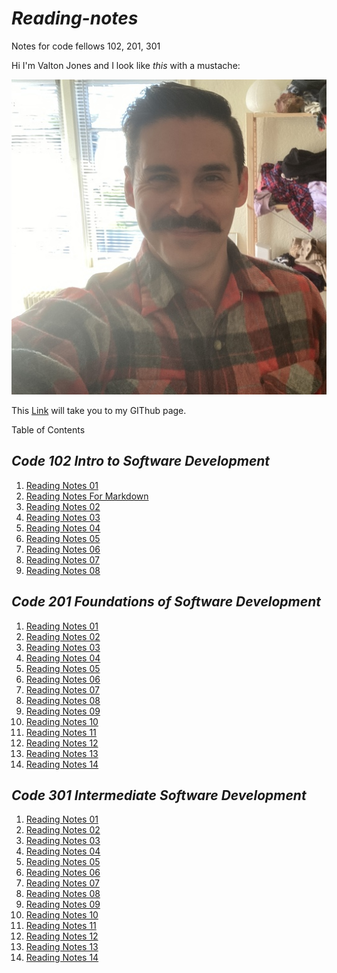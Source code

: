 # *Reading-notes*
Notes for code fellows 102, 201, 301

Hi I'm Valton Jones and I look like *this* with a mustache:


![](T02MD9XTF-U01MEN28MJM-c0ee9d40748d-512.jpg)


This [Link](https://github.com/jones-trae) will take you to my GIThub page.


Table of Contents

 ## *Code 102  Intro to Software Development*

1. [Reading Notes 01](reading-notes01.md)
2. [Reading Notes For Markdown](markdown.md)
3. [Reading Notes 02](reading-notes02.md)
4. [Reading Notes 03](reading-notes03.md)
5. [Reading Notes 04](reading-notes04.md)
6. [Reading Notes 05](reading-notes05.md)
7. [Reading Notes 06](reading-notes06.md)
8. [Reading Notes 07](reading-notes07.md)
9. [Reading Notes 08](reading-notes08.md)

## *Code 201 Foundations of Software Development*

1. [Reading Notes 01](2reading-notes01.md)
2. [Reading Notes 02](2reading-notes02.md)
3. [Reading Notes 03](2reading-notes03.md)
4. [Reading Notes 04](2reading-notes04.md)
5. [Reading Notes 05](2reading-notes05.md)
6. [Reading Notes 06](2reading-notes06.md)
7. [Reading Notes 07](2reading-notes07.md)
8. [Reading Notes 08](2reading-notes08.md)
9. [Reading Notes 09](2reading-notes09.md)
10. [Reading Notes 10](2reading-notes10.md)
11. [Reading Notes 11](2reading-notes11.md)
12. [Reading Notes 12](2reading-notes12.md)
13. [Reading Notes 13](2reading-notes13.md)
13. [Reading Notes 14](2reading-notes14.md)

## *Code 301 Intermediate Software Development*

1. [Reading Notes 01](3reading-notes01.md)
2. [Reading Notes 02](3reading-notes02.md)
3. [Reading Notes 03](3reading-notes03.md)
4. [Reading Notes 04](3reading-notes04.md)
5. [Reading Notes 05](3reading-notes05.md)
6. [Reading Notes 06](3reading-notes06.md)
7. [Reading Notes 07](3reading-notes07.md)
8. [Reading Notes 08](3reading-notes08.md)
9. [Reading Notes 09](3reading-notes09.md)
10. [Reading Notes 10](3reading-notes10.md)
11. [Reading Notes 11](3reading-notes11.md)
12. [Reading Notes 12](3reading-notes12.md)
13. [Reading Notes 13](3reading-notes13.md)
13. [Reading Notes 14](3reading-notes14.md)
 



